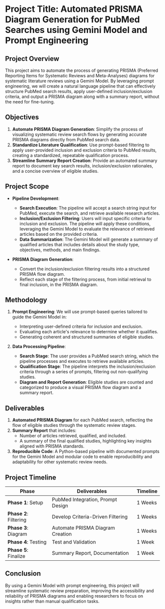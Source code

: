 # Project Title: Automated PRISMA Diagram Generation for PubMed Searches using Gemini Model and Prompt Engineering

## Project Overview

This project aims to automate the process of generating PRISMA (Preferred Reporting Items for Systematic Reviews and Meta-Analyses) diagrams for systematic literature reviews using a Gemini Model. By leveraging prompt engineering, we will create a natural language pipeline that can effectively structure PubMed search results, apply user-defined inclusion/exclusion criteria, and output a PRISMA diagram along with a summary report, without the need for fine-tuning.

## Objectives

1. **Automate PRISMA Diagram Generation**: Simplify the process of visualizing systematic review search flows by generating accurate PRISMA diagrams directly from PubMed search data.
2. **Standardize Literature Qualification**: Use prompt-based filtering to apply user-provided inclusion and exclusion criteria to PubMed results, creating a standardized, repeatable qualification process.
3. **Streamline Summary Report Creation**: Provide an automated summary report to document key search results, inclusion/exclusion rationales, and a concise overview of eligible studies.

## Project Scope

- **Pipeline Development**:
   - **Search Execution**: The pipeline will accept a search string input for PubMed, execute the search, and retrieve available research articles.
   - **Inclusion/Exclusion Filtering**: Users will input specific criteria for inclusion and exclusion. The pipeline will apply these conditions, leveraging the Gemini Model to evaluate the relevance of retrieved articles based on the provided criteria.
   - **Data Summarization**: The Gemini Model will generate a summary of qualified articles that includes details about the study type, objectives, methods, and main findings.

- **PRISMA Diagram Generation**:
   - Convert the inclusion/exclusion filtering results into a structured PRISMA flow diagram.
   - Reflect each stage of the filtering process, from initial retrieval to final inclusion, in the PRISMA diagram.

## Methodology

1. **Prompt Engineering**: We will use prompt-based queries tailored to guide the Gemini Model in:
   - Interpreting user-defined criteria for inclusion and exclusion.
   - Evaluating each article's relevance to determine whether it qualifies.
   - Generating coherent and structured summaries of eligible studies.

2. **Data Processing Pipeline**:
   - **Search Stage**: The user provides a PubMed search string, which the pipeline processes and executes to retrieve available articles.
   - **Qualification Stage**: The pipeline interprets the inclusion/exclusion criteria through a series of prompts, filtering out non-qualifying studies.
   - **Diagram and Report Generation**: Eligible studies are counted and categorized to produce a visual PRISMA flow diagram and a summary report.

## Deliverables

1. **Automated PRISMA Diagram** for each PubMed search, reflecting the flow of eligible studies through the systematic review stages.
2. **Summary Report** that includes:
   - Number of articles retrieved, qualified, and included.
   - A summary of the final qualified studies, highlighting key insights aligned with PRISMA standards.
3. **Reproducible Code**: A Python-based pipeline with documented prompts for the Gemini Model and modular code to enable reproducibility and adaptability for other systematic review needs.

## Project Timeline

| Phase                  | Deliverables                     | Timeline       |
|------------------------|----------------------------------|----------------|
| **Phase 1**: Setup     | PubMed Integration, Prompt Design | 1 Weeks        |
| **Phase 2**: Filtering | Develop Criteria-Driven Filtering | 1 Weeks        |
| **Phase 3**: Diagram   | Automate PRISMA Diagram Creation  | 1 Weeks        |
| **Phase 4**: Testing   | Test and Validation               | 1 Week         |
| **Phase 5**: Finalize  | Summary Report, Documentation     | 1 Week         |

## Conclusion

By using a Gemini Model with prompt engineering, this project will streamline systematic review preparation, improving the accessibility and reliability of PRISMA diagrams and enabling researchers to focus on insights rather than manual qualification tasks.
